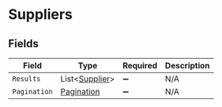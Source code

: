 # Suppliers


## Fields

| Field                                                 | Type                                                  | Required                                              | Description                                           |
| ----------------------------------------------------- | ----------------------------------------------------- | ----------------------------------------------------- | ----------------------------------------------------- |
| `Results`                                             | List<[Supplier](../../Models/Components/Supplier.md)> | :heavy_minus_sign:                                    | N/A                                                   |
| `Pagination`                                          | [Pagination](../../Models/Components/Pagination.md)   | :heavy_minus_sign:                                    | N/A                                                   |